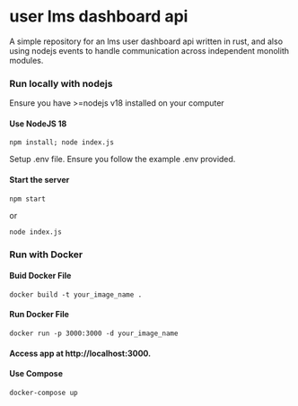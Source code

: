 
# user lms dashboard api

A simple repository for an lms user dashboard api written in rust, and also using nodejs events to handle communication across independent monolith modules.

### Run locally with nodejs

Ensure you have >=nodejs v18 installed on your computer
#### Use NodeJS 18
```
npm install; node index.js
```

Setup .env file. Ensure you follow the example .env provided.

#### Start the server
```
npm start
```
or
```
node index.js
```


### Run with Docker
#### Buid Docker File
```
docker build -t your_image_name .
```

#### Run Docker File
```
docker run -p 3000:3000 -d your_image_name
```

#### Access app at http://localhost:3000.


#### Use Compose
```
docker-compose up
```




